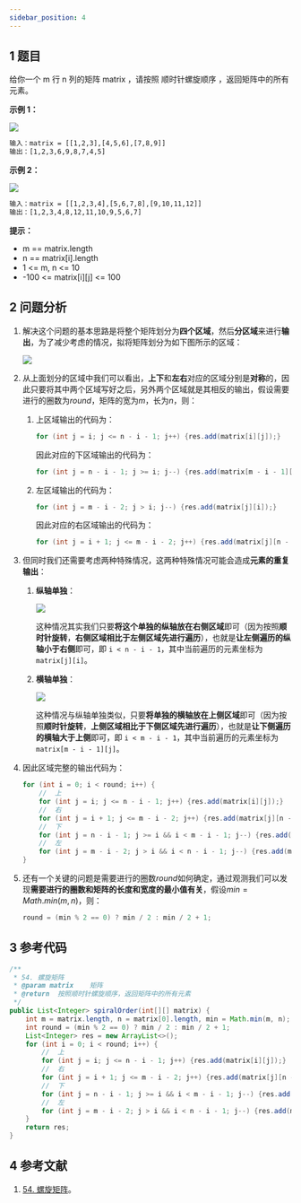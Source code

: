 ```yaml
---
sidebar_position: 4
---
```


## 1 题目

给你一个 m 行 n 列的矩阵 matrix ，请按照 顺时针螺旋顺序 ，返回矩阵中的所有元素。

**示例 1：**

![](https://notebook.grayson.top/media/202107/2021-07-01_193627.png)

```txt
输入：matrix = [[1,2,3],[4,5,6],[7,8,9]]
输出：[1,2,3,6,9,8,7,4,5]
```

**示例 2：**

![](https://notebook.grayson.top/media/202107/2021-07-01_193635.png)

```txt
输入：matrix = [[1,2,3,4],[5,6,7,8],[9,10,11,12]]
输出：[1,2,3,4,8,12,11,10,9,5,6,7]
```

**提示：**

* m == matrix.length
* n == matrix[i].length
* 1 <= m, n <= 10
* -100 <= matrix[i][j] <= 100

## 2 问题分析

1. 解决这个问题的基本思路是将整个矩阵划分为**四个区域**，然后**分区域**来进行**输出**，为了减少考虑的情况，拟将矩阵划分为如下图所示的区域：

   ![](https://notebook.grayson.top/media/202206/2022-06-02_111817_004461.png)
2. 从上面划分的区域中我们可以看出，**上下**和**左右**对应的区域分别是**对称**的，因此只要将其中两个区域写好之后，另外两个区域就是其相反的输出，假设需要进行的圈数为$round$，矩阵的宽为$m$，长为$n$，则：

   1. 上区域输出的代码为：

      ```java
      for (int j = i; j <= n - i - 1; j++) {res.add(matrix[i][j]);}
      ```

      因此对应的下区域输出的代码为：

      ```java
      for (int j = n - i - 1; j >= i; j--) {res.add(matrix[m - i - 1][j]);}
      ```
   2. 左区域输出的代码为：

      ```java
      for (int j = m - i - 2; j > i; j--) {res.add(matrix[j][i]);}
      ```

      因此对应的右区域输出的代码为：

      ```java
      for (int j = i + 1; j <= m - i - 2; j++) {res.add(matrix[j][n - i - 1]);}
      ```
3. 但同时我们还需要考虑两种特殊情况，这两种特殊情况可能会造成**元素的重复输出**：

   1. **纵轴单独**：

      ![](https://notebook.grayson.top/media/202206/2022-06-02_112556_511419.png)

      这种情况其实我们只要**将这个单独的纵轴放在右侧区域**即可（因为按照**顺时针旋转**，**右侧区域相比于左侧区域先进行遍历**），也就是**让左侧遍历的纵轴小于右侧**即可，即 `i < n - i - 1`，其中当前遍历的元素坐标为 `matrix[j][i]`。
   2. **横轴单独**：

      ![](https://notebook.grayson.top/media/202206/2022-06-02_113115_724284.png)

      这种情况与纵轴单独类似，只要**将单独的横轴放在上侧区域**即可（因为按照**顺时针旋转**，**上侧区域相比于下侧区域先进行遍历**），也就是**让下侧遍历的横轴大于上侧**即可，即 `i < m - i - 1`，其中当前遍历的元素坐标为 `matrix[m - i - 1][j]`。
4. 因此区域完整的输出代码为：

   ```java
   for (int i = 0; i < round; i++) {
       //  上
       for (int j = i; j <= n - i - 1; j++) {res.add(matrix[i][j]);}
       //  右
       for (int j = i + 1; j <= m - i - 2; j++) {res.add(matrix[j][n - i - 1]);}
       //  下
       for (int j = n - i - 1; j >= i && i < m - i - 1; j--) {res.add(matrix[m - i - 1][j]);}
       //  左
       for (int j = m - i - 2; j > i && i < n - i - 1; j--) {res.add(matrix[j][i]);}
   }
   ```
5. 还有一个关键的问题是需要进行的圈数$round$如何确定，通过观测我们可以发现**需要进行的圈数和矩阵的长度和宽度的最小值有关**，假设$min = Math.min(m, n)$，则：

   ```java
   round = (min % 2 == 0) ? min / 2 : min / 2 + 1;
   ```

## 3 参考代码

```java
/**
 * 54. 螺旋矩阵
 * @param matrix    矩阵
 * @return  按照顺时针螺旋顺序，返回矩阵中的所有元素
 */
public List<Integer> spiralOrder(int[][] matrix) {
    int m = matrix.length, n = matrix[0].length, min = Math.min(m, n);
    int round = (min % 2 == 0) ? min / 2 : min / 2 + 1;
    List<Integer> res = new ArrayList<>();
    for (int i = 0; i < round; i++) {
        //  上
        for (int j = i; j <= n - i - 1; j++) {res.add(matrix[i][j]);}
        //  右
        for (int j = i + 1; j <= m - i - 2; j++) {res.add(matrix[j][n - i - 1]);}
        //  下
        for (int j = n - i - 1; j >= i && i < m - i - 1; j--) {res.add(matrix[m - i - 1][j]);}
        //  左
        for (int j = m - i - 2; j > i && i < n - i - 1; j--) {res.add(matrix[j][i]);}
    }
    return res;
}
```

## 4 参考文献

1. [54. 螺旋矩阵](https://leetcode-cn.com/problems/spiral-matrix)。
